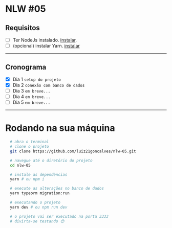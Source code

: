 # NLW #05

## Requisitos
- [ ] Ter NodeJs instalado. [instalar](https://nodejs.org/en/download/).
- [ ] (opcional) instalar Yarn. [instalar](https://classic.yarnpkg.com/en/docs/install/)

---

## Cronograma
- [x] Dia 1 `setup do projeto`
- [x] Dia 2 `conexão com banco de dados`
- [ ] Dia 3 `em breve...`
- [ ] Dia 4 `em breve...`
- [ ] Dia 5 `em breve...`

---

# Rodando na sua máquina

```bash
  # abra o terminal
  # clone o projeto
  git clone https://github.com/luiz21goncalves/nlw-05.git

  # navegue até o diretório do projeto
  cd nlw-05

  # instale as dependências
  yarn # ou npm i

  # execute as alterações no banco de dados
  yarn typeorm migration:run

  # executando o projeto
  yarn dev # ou npm run dev

  # o projeto vai ser executado na porta 3333
  # divirta-se testando 😊
```
